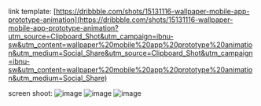 link template:
[https://dribbble.com/shots/15131116-wallpaper-mobile-app-prototype-animation](https://dribbble.com/shots/15131116-wallpaper-mobile-app-prototype-animation?utm_source=Clipboard_Shot&utm_campaign=ibnu-sw&utm_content=wallpaper%20mobile%20app%20prototype%20animation&utm_medium=Social_Share&utm_source=Clipboard_Shot&utm_campaign=ibnu-sw&utm_content=wallpaper%20mobile%20app%20prototype%20animation&utm_medium=Social_Share)

screen shoot:
![image](https://github.com/specialfox8/t1_2021110083/assets/109898959/211acc7a-e097-46d6-82ec-c414378d6b5b)
![image](https://github.com/specialfox8/t1_2021110083/assets/109898959/dc29bc74-4d19-41b6-bfc3-293240f8ea0d)
![image](https://github.com/specialfox8/t1_2021110083/assets/109898959/575a14e3-0b9a-47ea-9324-44e0dfaec0d0)


